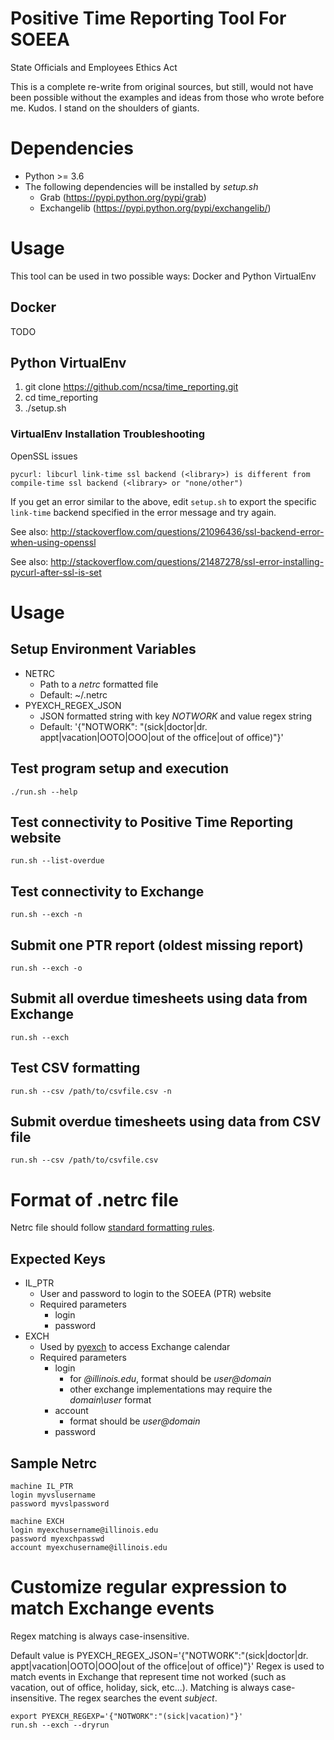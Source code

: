 # Positive Time Reporting Tool For SOEEA
State Officials and Employees Ethics Act

This is a complete re-write from original sources, but still, would not have been possible without the examples and ideas from those who wrote before me.  Kudos.  I stand on the shoulders of giants.

# Dependencies
* Python >= 3.6
* The following dependencies will be installed by *setup.sh*
  * Grab (https://pypi.python.org/pypi/grab)
  * Exchangelib (https://pypi.python.org/pypi/exchangelib/)

# Usage
This tool can be used in two possible ways: Docker and Python VirtualEnv

## Docker
TODO

## Python VirtualEnv
1. git clone https://github.com/ncsa/time_reporting.git
1. cd time_reporting
1. ./setup.sh

### VirtualEnv Installation Troubleshooting
OpenSSL issues
```
pycurl: libcurl link-time ssl backend (<library>) is different from compile-time ssl backend (<library> or "none/other")
```
If you get an error similar to the above, edit `setup.sh` to export the specific `link-time` backend specified in the error message and try again.

See also: http://stackoverflow.com/questions/21096436/ssl-backend-error-when-using-openssl

See also: http://stackoverflow.com/questions/21487278/ssl-error-installing-pycurl-after-ssl-is-set

# Usage
## Setup Environment Variables
* NETRC
  * Path to a _netrc_ formatted file
  * Default: ~/.netrc
* PYEXCH_REGEX_JSON
  * JSON formatted string with key _NOTWORK_ and value regex string
  * Default: '{"NOTWORK": "(sick|doctor|dr. appt|vacation|OOTO|OOO|out of the office|out of office)"}'

## Test program setup and execution
```
./run.sh --help
```

## Test connectivity to Positive Time Reporting website
```
run.sh --list-overdue
```

## Test connectivity to Exchange
```
run.sh --exch -n
```

## Submit one PTR report (oldest missing report)
```
run.sh --exch -o 
```

## Submit all overdue timesheets using data from Exchange
```
run.sh --exch
```

## Test CSV formatting
```
run.sh --csv /path/to/csvfile.csv -n
```

## Submit overdue timesheets using data from CSV file
```
run.sh --csv /path/to/csvfile.csv
```

# Format of **.netrc** file
Netrc file should follow 
[standard formatting rules](https://www.gnu.org/software/inetutils/manual/html_node/The-_002enetrc-file.html).

## Expected Keys
* IL_PTR
  * User and password to login to the SOEEA (PTR) website
  * Required parameters
    * login
    * password
* EXCH
  * Used by [pyexch](https://github.com/andylytical/pyexch) to access Exchange calendar
  * Required parameters
    * login
      * for *@illinois.edu*, format should be *user@domain*
      * other exchange implementations may require the *domain\user*  format
    * account
      * format should be *user@domain*
    * password

## Sample Netrc
```
machine IL_PTR
login myvslusername
password myvslpassword

machine EXCH
login myexchusername@illinois.edu
password myexchpasswd
account myexchusername@illinois.edu
```

# Customize regular expression to match Exchange events
Regex matching is always case-insensitive.

Default value is
PYEXCH_REGEX_JSON='{"NOTWORK":"(sick|doctor|dr. appt|vacation|OOTO|OOO|out of the office|out of office)"}'
Regex is used to match events in Exchange that represent time not worked (such as
vacation, out of office, holiday, sick, etc...). Matching is always case-insensitive.
 The regex searches the event *subject*.
```
export PYEXCH_REGEXP='{"NOTWORK":"(sick|vacation)"}'
run.sh --exch --dryrun
```
